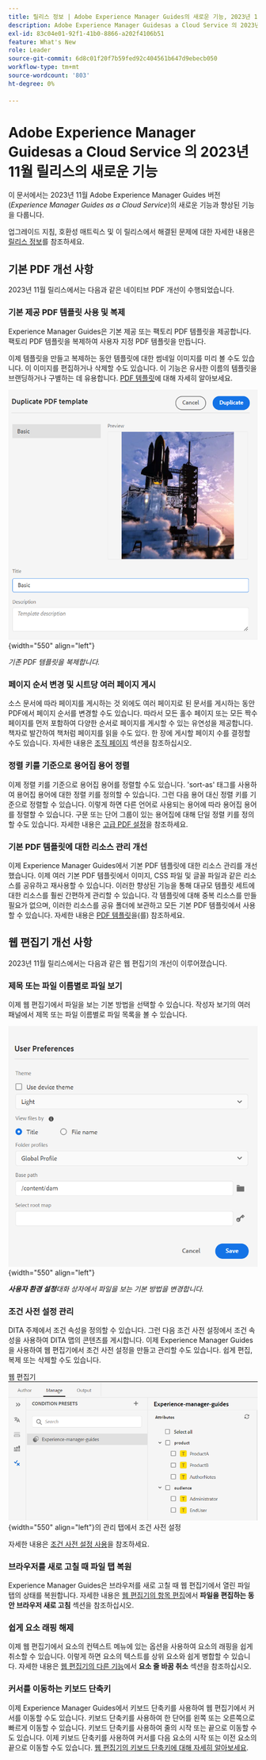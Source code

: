 ```yaml
---
title: 릴리스 정보 | Adobe Experience Manager Guides의 새로운 기능, 2023년 11월 릴리스
description: Adobe Experience Manager Guidesas a Cloud Service 의 2023년 11월 릴리스의 새로운 기능과 향상된 기능에 대해 알아보십시오.
exl-id: 83c04e01-92f1-41b0-8866-a202f4106b51
feature: What's New
role: Leader
source-git-commit: 6d8c01f20f7b59fed92c404561b647d9ebecb050
workflow-type: tm+mt
source-wordcount: '803'
ht-degree: 0%

---
```


# Adobe Experience Manager Guidesas a Cloud Service 의 2023년 11월 릴리스의 새로운 기능

이 문서에서는 2023년 11월 Adobe Experience Manager Guides 버전(*Experience Manager Guides as a Cloud Service*)의 새로운 기능과 향상된 기능을 다룹니다.

업그레이드 지침, 호환성 매트릭스 및 이 릴리스에서 해결된 문제에 대한 자세한 내용은 [릴리스 정보](release-notes-2023-11-0.md)를 참조하세요.

## 기본 PDF 개선 사항

2023년 11월 릴리스에서는 다음과 같은 네이티브 PDF 개선이 수행되었습니다.

### 기본 제공 PDF 템플릿 사용 및 복제

Experience Manager Guides은 기본 제공 또는 팩토리 PDF 템플릿을 제공합니다. 팩토리 PDF 템플릿을 복제하여 사용자 지정 PDF 템플릿을 만듭니다.

이제 템플릿을 만들고 복제하는 동안 템플릿에 대한 썸네일 이미지를 미리 볼 수도 있습니다. 이 이미지를 편집하거나 삭제할 수도 있습니다. 이 기능은 유사한 이름의 템플릿을 브랜딩하거나 구별하는 데 유용합니다.
[PDF 템플릿](../native-pdf/pdf-template.md)에 대해 자세히 알아보세요.

![PDF 템플릿 대화 상자 복제](assets/duplicate-template.png){width="550" align="left"}

*기존 PDF 템플릿을 복제합니다.*


### 페이지 순서 변경 및 시트당 여러 페이지 게시

소스 문서에 따라 페이지를 게시하는 것 외에도 여러 페이지로 된 문서를 게시하는 동안 PDF에서 페이지 순서를 변경할 수도 있습니다.  따라서 모든 홀수 페이지 또는 모든 짝수 페이지를 먼저 포함하여 다양한 순서로 페이지를 게시할 수 있는 유연성을 제공합니다. 책자로 발간하여 책처럼 페이지를 읽을 수도 있다. 한 장에 게시할 페이지 수를 결정할 수도 있습니다. 자세한 내용은 [조직 페이지](../native-pdf/components-pdf-template.md#page-organization) 섹션을 참조하십시오.

### 정렬 키를 기준으로 용어집 용어 정렬

이제 정렬 키를 기준으로 용어집 용어를 정렬할 수도 있습니다. &#39;sort-as&#39; 태그를 사용하여 용어집 용어에 대한 정렬 키를 정의할 수 있습니다. 그런 다음 용어 대신 정렬 키를 기준으로 정렬할 수 있습니다. 이렇게 하면 다른 언어로 사용되는 용어에 따라 용어집 용어를 정렬할 수 있습니다. 구문 또는 단어 그룹이 있는 용어집에 대해 단일 정렬 키를 정의할 수도 있습니다.
자세한 내용은 [고급 PDF 설정](../native-pdf/components-pdf-template.md#advanced-pdf-settings)을 참조하세요.


### 기본 PDF 템플릿에 대한 리소스 관리 개선

이제 Experience Manager Guides에서 기본 PDF 템플릿에 대한 리소스 관리를 개선했습니다. 이제 여러 기본 PDF 템플릿에서 이미지, CSS 파일 및 글꼴 파일과 같은 리소스를 공유하고 재사용할 수 있습니다. 이러한 향상된 기능을 통해 대규모 템플릿 세트에 대한 리소스를 훨씬 간편하게 관리할 수 있습니다. 각 템플릿에 대해 중복 리소스를 만들 필요가 없으며, 이러한 리소스를 공유 폴더에 보관하고 모든 기본 PDF 템플릿에서 사용할 수 있습니다.
자세한 내용은 [PDF 템플릿](../native-pdf/pdf-template.md)을(를) 참조하세요.

## 웹 편집기 개선 사항

2023년 11월 릴리스에서는 다음과 같은 웹 편집기의 개선이 이루어졌습니다.


### 제목 또는 파일 이름별로 파일 보기

이제 웹 편집기에서 파일을 보는 기본 방법을 선택할 수 있습니다. 작성자 보기의 여러 패널에서 제목 또는 파일 이름별로 파일 목록을 볼 수 있습니다.

![사용자 환경 설정 대화 상자](assets/user-preferences-2311.png){width="550" align="left"}

***사용자 환경 설정**&#x200B;대화 상자에서 파일을 보는 기본 방법을 변경합니다.*


### 조건 사전 설정 관리

DITA 주제에서 조건 속성을 정의할 수 있습니다. 그런 다음 조건 사전 설정에서 조건 속성을 사용하여 DITA 맵의 콘텐츠를 게시합니다. 이제 Experience Manager Guides을 사용하여 웹 편집기에서 조건 사전 설정을 만들고 관리할 수도 있습니다. 쉽게 편집, 복제 또는 삭제할 수도 있습니다.

웹 편집기 ![&#128279;](assets/web-editor-manage-condition-presets.png){width="550" align="left"}의 관리 탭에서 조건 사전 설정

자세한 내용은 [조건 사전 설정 사용](../user-guide/generate-output-use-condition-presets.md)을 참조하세요.

### 브라우저를 새로 고칠 때 파일 탭 복원

Experience Manager Guides은 브라우저를 새로 고칠 때 웹 편집기에서 열린 파일 탭의 상태를 복원합니다. 자세한 내용은 [웹 편집기의 항목 편집](../user-guide/web-editor-edit-topics.md)에서 **파일을 편집하는 동안 브라우저 새로 고침** 섹션을 참조하십시오.

### 쉽게 요소 래핑 해제

이제 웹 편집기에서 요소의 컨텍스트 메뉴에 있는 옵션을 사용하여 요소의 래핑을 쉽게 취소할 수 있습니다. 이렇게 하면 요소의 텍스트를 상위 요소와 쉽게 병합할 수 있습니다.
자세한 내용은 [웹 편집기의 다른 기능](../user-guide/web-editor-other-features.md)에서 **요소 줄 바꿈 취소** 섹션을 참조하십시오.

### 커서를 이동하는 키보드 단축키

이제 Experience Manager Guides에서 키보드 단축키를 사용하여 웹 편집기에서 커서를 이동할 수도 있습니다. 키보드 단축키를 사용하여 한 단어를 왼쪽 또는 오른쪽으로 빠르게 이동할 수 있습니다. 키보드 단축키를 사용하여 줄의 시작 또는 끝으로 이동할 수도 있습니다.
이제 키보드 단축키를 사용하여 커서를 다음 요소의 시작 또는 이전 요소의 끝으로 이동할 수도 있습니다.
[웹 편집기의 키보드 단축키에 대해 자세히 알아보세요](../user-guide/web-editor-keyboard-shortcuts.md).
